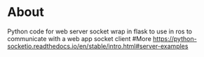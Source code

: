 # About
Python code for web server socket wrap in flask to use in ros to communicate with a web app socket client
#More
https://python-socketio.readthedocs.io/en/stable/intro.html#server-examples
